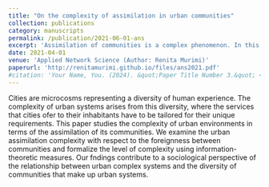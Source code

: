 ```yaml
---
title: "On the complexity of assimilation in urban communities"
collection: publications
category: manuscripts
permalink: /publication/2021-06-01-ans
excerpt: 'Assimilation of communities is a complex phenomenon. In this paper, I study how assimilation of communities in urban environments is influenced by three factors: education, income, and language proficiency.'
date: 2021-04-01
venue: 'Applied Network Science (Author: Renita Murimi)'
paperurl: 'http://renitamurimi.github.io/files/ans2021.pdf'
#citation: 'Your Name, You. (2024). &quot;Paper Title Number 3.&quot; <i>GitHub Journal of Bugs</i>. 1(3).'
---
```


Cities are microcosms representing a diversity of human experience. The complexity of urban systems arises from this diversity, where the services that cities ofer to their inhabitants have to be tailored for their unique requirements. This paper studies the complexity of urban environments in terms of the assimilation of its communities. We examine the urban assimilation complexity with respect to the foreignness between communities and formalize the level of complexity using information-theoretic measures. Our fndings contribute to a sociological perspective of the relationship between urban complex systems and the diversity of communities that make up urban systems.